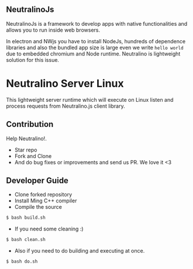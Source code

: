 ## NeutralinoJs

NeutralinoJs is a framework to develop apps with native functionalities and allows you to run inside web browsers. 

In electron and NWjs you have to install NodeJs, hundreds of dependence libraries and also the bundled app size is large even we write `hello world` due to embedded chromium and Node runtime. Neutralino is lightweight solution for this issue.

# Neutralino Server Linux

This lightweight server runtime which will execute on Linux listen and process requests from Neutralino.js client library. 

## Contribution

Help Neutralino!.

- Star repo
- Fork and Clone
- And do bug fixes or improvements and send us PR. We love it <3 

## Developer Guide

- Clone forked repository
- Install Ming C++ compiler
- Compile the source

```bash
$ bash build.sh
```

- If you need some cleaning :)

```bash
$ bash clean.sh
```

- Also if you need to do building and executing at once.

```bash
$ bash do.sh
```



